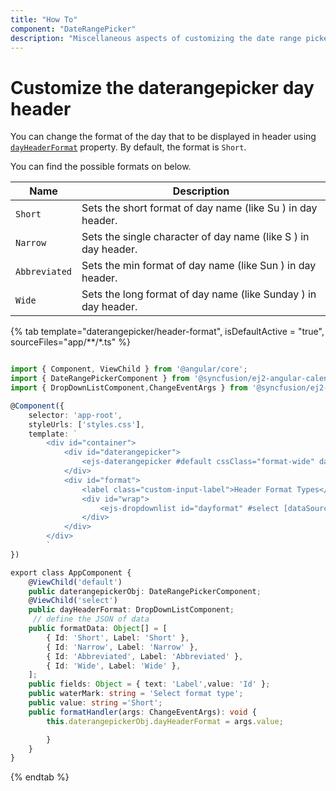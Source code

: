 ```yaml
---
title: "How To"
component: "DateRangePicker"
description: "Miscellaneous aspects of customizing the date range picker"
---
```


# Customize the daterangepicker day header

You can change the format of the day that to be displayed in header using [`dayHeaderFormat`](../../api/daterangepicker#dayheaderformat) property. By default, the format is `Short`.

You can find the possible formats on below.

| **Name** | **Description** |
|------|---------------------|
| `Short` | Sets the short format of day name (like Su ) in day header. |
| `Narrow` | Sets the single character of day name (like S ) in day header. |
| `Abbreviated` | Sets the min format of day name (like Sun ) in day header. |
| `Wide` | Sets the long format of day name (like Sunday ) in day header. |

{% tab template="daterangepicker/header-format", isDefaultActive = "true", sourceFiles="app/**/*.ts" %}

```typescript

import { Component, ViewChild } from '@angular/core';
import { DateRangePickerComponent } from '@syncfusion/ej2-angular-calendars';
import { DropDownListComponent,ChangeEventArgs } from '@syncfusion/ej2-angular-dropdowns';

@Component({
    selector: 'app-root',
    styleUrls: ['styles.css'],
    template: `
        <div id="container">
            <div id="daterangepicker">
                <ejs-daterangepicker #default cssClass="format-wide" dayHeaderFormat='Short'></ejs-daterangepicker>
            </div>
            <div id="format">
                <label class="custom-input-label">Header Format Types</label>
                <div id="wrap">
                    <ejs-dropdownlist id="dayformat" #select [dataSource]='formatData' [(value)]='value' [fields]='fields' [placeholder]='waterMark' (change)='formatHandler($event)'></ejs-dropdownlist>
                </div>
            </div>
        </div>
        `
})

export class AppComponent {
    @ViewChild('default')
    public daterangepickerObj: DateRangePickerComponent;
    @ViewChild('select')
    public dayHeaderFormat: DropDownListComponent;
     // define the JSON of data
    public formatData: Object[] = [
        { Id: 'Short', Label: 'Short' },
        { Id: 'Narrow', Label: 'Narrow' },
        { Id: 'Abbreviated', Label: 'Abbreviated' },
        { Id: 'Wide', Label: 'Wide' },
    ];
    public fields: Object = { text: 'Label',value: 'Id' };
    public waterMark: string = 'Select format type';
    public value: string ='Short';
    public formatHandler(args: ChangeEventArgs): void {
        this.daterangepickerObj.dayHeaderFormat = args.value;

        }
    }
}

```

{% endtab %}
